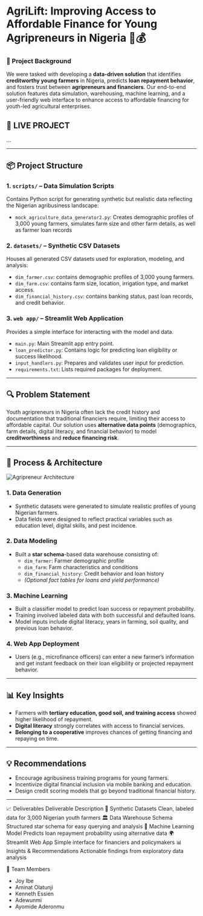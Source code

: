 # AgriLift: Improving Access to Affordable Finance for Young Agripreneurs in Nigeria 🌾💰

### 🌱 Project Background
We were tasked with developing a **data-driven solution** that identifies **creditworthy young farmers** in Nigeria, predicts **loan repayment behavior**, and fosters trust between **agripreneurs and financiers**. Our end-to-end solution features data simulation, warehousing, machine learning, and a user-friendly web interface to enhance access to affordable financing for youth-led agricultural enterprises.

## 🚀 LIVE PROJECT
...

---

## 📦 Project Structure

### 1. `scripts/` – Data Simulation Scripts
Contains Python script for generating synthetic but realistic data reflecting the Nigerian agribusiness landscape:
- `mock_agriculture_data_generator2.py`: Creates demographic profiles of 3,000 young farmers, simulates farm size and other farm details, as well as farmer loan records

### 2. `datasets/` – Synthetic CSV Datasets
Houses all generated CSV datasets used for exploration, modeling, and analysis:
- `dim_farmer.csv`: contains demographic profiles of 3,000 young farmers.
- `dim_farm.csv`: contains farm size, location, irrigation type, and market access.
- `dim_financial_history.csv`: contains banking status, past loan records, and credit behavior.

### 3. `web app/` – Streamlit Web Application
Provides a simple interface for interacting with the model and data.
- `main.py`: Main Streamlit app entry point.
- `loan_predictor.py`: Contains logic for predicting loan eligibility or success likelihood.
- `input_handlers.py`: Prepares and validates user input for prediction.
- `requirements.txt`: Lists required packages for deployment.

---

## 🔍 Problem Statement
Youth agripreneurs in Nigeria often lack the credit history and documentation that traditional financiers require, limiting their access to affordable capital. Our solution uses **alternative data points** (demographics, farm details, digital literacy, and financial behavior) to model **creditworthiness** and **reduce financing risk**.

---

## 🔧 Process & Architecture

![Agripreneur Architecture](agripreneur_solution_architecture.jpg)

### 1. Data Generation
- Synthetic datasets were generated to simulate realistic profiles of young Nigerian farmers.
- Data fields were designed to reflect practical variables such as education level, digital skills, and pest incidence.

### 2. Data Modeling
- Built a **star schema**-based data warehouse consisting of:
  - `dim_farmer`: Farmer demographic profile
  - `dim_farm`: Farm characteristics and conditions
  - `dim_financial_history`: Credit behavior and loan history
  - *(Optional fact tables for loans and yield performance)*

### 3. Machine Learning
- Built a classifier model to predict loan success or repayment probability.
- Training involved labeled data with both successful and defaulted loans.
- Model inputs include digital literacy, years in farming, soil quality, and previous loan behavior.

### 4. Web App Deployment
- Users (e.g., microfinance officers) can enter a new farmer’s information and get instant feedback on their loan eligibility or projected repayment behavior.

---

## 📊 Key Insights
- Farmers with **tertiary education, good soil, and training access** showed higher likelihood of repayment.
- **Digital literacy** strongly correlates with access to financial services.
- **Belonging to a cooperative** improves chances of getting financing and repaying on time.

---

## 💡 Recommendations
- Encourage agribusiness training programs for young farmers.
- Incentivize digital financial inclusion via mobile banking and education.
- Design credit scoring models that go beyond traditional financial history.

---

📈 Deliverables
Deliverable	Description
📂 Synthetic Datasets	Clean, labeled data for 3,000 Nigerian youth farmers
🏛️ Data Warehouse Schema	Structured star schema for easy querying and analysis
🤖 Machine Learning Model	Predicts loan repayment probability using alternative data
🌍 Streamlit Web App	Simple interface for financiers and policymakers
📊 Insights & Recommendations	Actionable findings from exploratory data analysis

🤝 Team Members
- Joy Ibe
- Aminat Olatunji
- Kenneth Essien
- Adewunmi
- Ayomide Aderonmu
